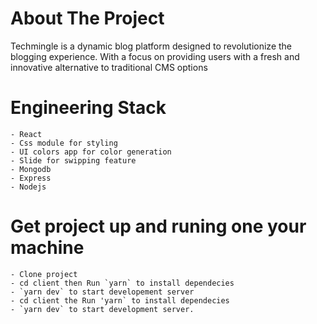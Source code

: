 # About The Project

Techmingle is a dynamic  blog platform designed to revolutionize the blogging experience. With a focus on providing users with a fresh and innovative alternative to traditional CMS options


# Engineering Stack
    - React
    - Css module for styling
    - UI colors app for color generation
    - Slide for swipping feature
    - Mongodb 
    - Express
    - Nodejs

# Get project up and runing one your machine

    - Clone project
    - cd client then Run `yarn` to install dependecies
    - `yarn dev` to start developement server
    - cd client the Run 'yarn` to install dependecies
    - `yarn dev` to start development server.
